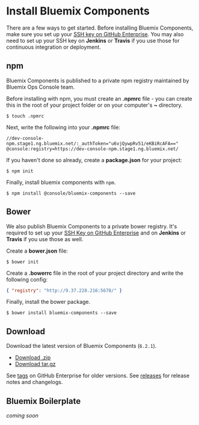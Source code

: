 # Install Bluemix Components

There are a few ways to get started.
Before installing Bluemix Components, make sure you set up your [SSH key on GitHub Enterprise](https://help.github.com/articles/generating-ssh-keys/).
You may also need to set up your SSH key on **Jenkins** or **Travis** if you use those for continuous integration or deployment.

## npm

Bluemix Components is published to a private npm registry maintained by Bluemix Ops Console team.

Before installing with npm,
you must create an **.npmrc** file - you can create this in the root of your project folder or on your computer's **~** directory.

```
$ touch .npmrc
```

Next, write the following into your **.npmrc** file:

```
//dev-console-npm.stage1.ng.bluemix.net/:_authToken="u6vjQywpRv51/eKBiRcAFA=="
@console:registry=https://dev-console-npm.stage1.ng.bluemix.net/
```

If you haven't done so already, create a **package.json** for your project:

```
$ npm init
```

Finally, install bluemix components with `npm`.

```
$ npm install @console/bluemix-components --save
```

## Bower

We also publish Bluemix Components to a private bower registry.
It's required to set up your [SSH Key on GitHub Enterprise](https://help.github.com/articles/generating-ssh-keys/) and on **Jenkins** or **Travis** if you use those as well.

Create a **bower.json** file:

```
$ bower init
```

Create a **.bowerrc** file in the root of your project directory and write the following config:

```json
{ "registry": "http://9.37.228.216:5678/" }
```

Finally, install the bower package.

```
$ bower install bluemix-components --save
```

## Download

Download the latest version of Bluemix Components (`6.2.1`).

* [Download .zip](https://github.ibm.com/Bluemix/bluemix-components/archive/6.2.1.zip)
* [Download tar.gz](https://github.ibm.com/Bluemix/bluemix-components/archive/6.2.1.tar.gz)

See [tags](https://github.ibm.com/Bluemix/bluemix-components/tags) on GitHub Enterprise for older versions.
See [releases](https://github.ibm.com/Bluemix/bluemix-components/releases) for release notes and changelogs.

## Bluemix Boilerplate

*coming soon*

